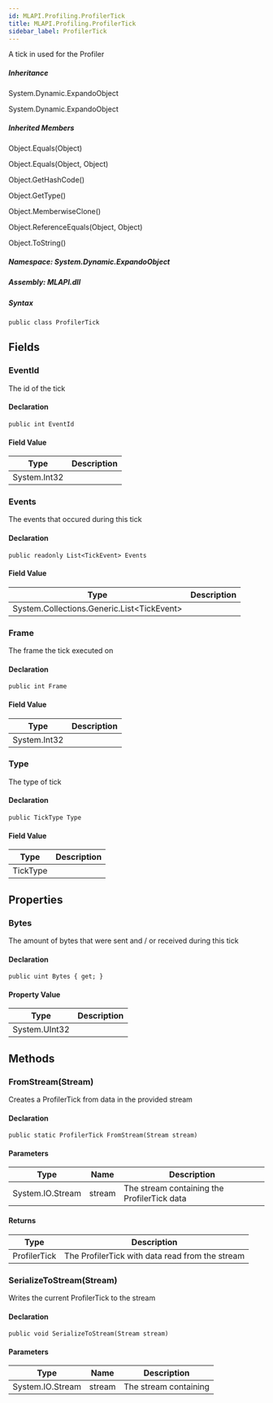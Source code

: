 ```yaml
---  
id: MLAPI.Profiling.ProfilerTick  
title: MLAPI.Profiling.ProfilerTick
sidebar_label: ProfilerTick
---
```


<div class="markdown level0 summary">

A tick in used for the Profiler

</div>

<div class="markdown level0 conceptual">

</div>

<div class="inheritance">

##### Inheritance

<div class="level0">

System.Dynamic.ExpandoObject

</div>

<div class="level1">

System.Dynamic.ExpandoObject

</div>

</div>

<div class="inheritedMembers">

##### Inherited Members

<div>

Object.Equals(Object)

</div>

<div>

Object.Equals(Object, Object)

</div>

<div>

Object.GetHashCode()

</div>

<div>

Object.GetType()

</div>

<div>

Object.MemberwiseClone()

</div>

<div>

Object.ReferenceEquals(Object, Object)

</div>

<div>

Object.ToString()

</div>

</div>

##### **Namespace**: System.Dynamic.ExpandoObject

##### **Assembly**: MLAPI.dll

##### Syntax

    public class ProfilerTick

## Fields

### EventId

<div class="markdown level1 summary">

The id of the tick

</div>

<div class="markdown level1 conceptual">

</div>

#### Declaration

    public int EventId

#### Field Value

| Type         | Description |
|--------------|-------------|
| System.Int32 |             |

### Events

<div class="markdown level1 summary">

The events that occured during this tick

</div>

<div class="markdown level1 conceptual">

</div>

#### Declaration

    public readonly List<TickEvent> Events

#### Field Value

| Type                                             | Description |
|--------------------------------------------------|-------------|
| System.Collections.Generic.List&lt;TickEvent&gt; |             |

### Frame

<div class="markdown level1 summary">

The frame the tick executed on

</div>

<div class="markdown level1 conceptual">

</div>

#### Declaration

    public int Frame

#### Field Value

| Type         | Description |
|--------------|-------------|
| System.Int32 |             |

### Type

<div class="markdown level1 summary">

The type of tick

</div>

<div class="markdown level1 conceptual">

</div>

#### Declaration

    public TickType Type

#### Field Value

| Type     | Description |
|----------|-------------|
| TickType |             |

## Properties 

### Bytes

<div class="markdown level1 summary">

The amount of bytes that were sent and / or received during this tick

</div>

<div class="markdown level1 conceptual">

</div>

#### Declaration

    public uint Bytes { get; }

#### Property Value

| Type          | Description |
|---------------|-------------|
| System.UInt32 |             |

## Methods 

### FromStream(Stream)

<div class="markdown level1 summary">

Creates a ProfilerTick from data in the provided stream

</div>

<div class="markdown level1 conceptual">

</div>

#### Declaration

    public static ProfilerTick FromStream(Stream stream)

#### Parameters

| Type             | Name   | Description                                 |
|------------------|--------|---------------------------------------------|
| System.IO.Stream | stream | The stream containing the ProfilerTick data |

#### Returns

| Type         | Description                                     |
|--------------|-------------------------------------------------|
| ProfilerTick | The ProfilerTick with data read from the stream |

### SerializeToStream(Stream)

<div class="markdown level1 summary">

Writes the current ProfilerTick to the stream

</div>

<div class="markdown level1 conceptual">

</div>

#### Declaration

    public void SerializeToStream(Stream stream)

#### Parameters

| Type             | Name   | Description           |
|------------------|--------|-----------------------|
| System.IO.Stream | stream | The stream containing |
